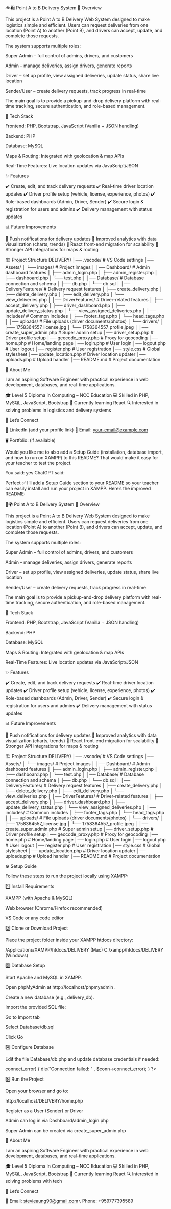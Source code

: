 🚲🛍️ Point A to B Delivery System
📌 Overview

This project is a Point A to B Delivery Web System designed to make logistics simple and efficient.
Users can request deliveries from one location (Point A) to another (Point B), and drivers can accept, update, and complete those requests.

The system supports multiple roles:

Super Admin – full control of admins, drivers, and customers

Admin – manage deliveries, assign drivers, generate reports

Driver – set up profile, view assigned deliveries, update status, share live location

Sender/User – create delivery requests, track progress in real-time

The main goal is to provide a pickup-and-drop delivery platform with real-time tracking, secure authentication, and role-based management.

🚀 Tech Stack

Frontend: PHP, Bootstrap, JavaScript (Vanilla + JSON handling)

Backend: PHP

Database: MySQL

Maps & Routing: Integrated with geolocation & map APIs

Real-Time Features: Live location updates via JavaScript/JSON

✨ Features

✔️ Create, edit, and track delivery requests
✔️ Real-time driver location updates
✔️ Driver profile setup (vehicle, license, experience, photos)
✔️ Role-based dashboards (Admin, Driver, Sender)
✔️ Secure login & registration for users and admins
✔️ Delivery management with status updates

📊 Future Improvements

🔹 Push notifications for delivery updates
🔹 Improved analytics with data visualization (charts, trends)
🔹 React front-end migration for scalability
🔹 Stronger API integrations for maps & routing

🏗️ Project Structure
DELIVERY/
│── .vscode/                 # VS Code settings
│── Assets/
│   └── images/              # Project images
│
│── Dashboard/               # Admin dashboard features
│   ├── admin_login.php
│   ├── admin_register.php
│   ├── dashboard.php
│   └── test.php
│
│── Database/                # Database connection and schema
│   ├── db.php
│   └── db.sql
│
│── DeliveryFeatures/        # Delivery request features
│   ├── create_delivery.php
│   ├── delete_delivery.php
│   ├── edit_delivery.php
│   └── view_deliveries.php
│
│── DriverFeatures/          # Driver-related features
│   ├── accept_delivery.php
│   ├── driver_dashboard.php
│   ├── update_delivery_status.php
│   └── view_assigned_deliveries.php
│
│── includes/                # Common includes
│   ├── footer_tags.php
│   └── head_tags.php
│
│── uploads/                 # File uploads (driver documents/photos)
│   └── drivers/
│       ├── 1758364557_license.jpg
│       └── 1758364557_profile.jpeg
│
│── create_super_admin.php   # Super admin setup
│── driver_setup.php         # Driver profile setup
│── geocode_proxy.php        # Proxy for geocoding
│── home.php                 # Home/landing page
│── login.php                # User login
│── logout.php               # User logout
│── register.php             # User registration
│── style.css                # Global stylesheet
│── update_location.php      # Driver location updater
│── uploads.php              # Upload handler
│── README.md                # Project documentation

📖 About Me

I am an aspiring Software Engineer with practical experience in web development, databases, and real-time applications.

🎓 Level 5 Diploma in Computing – NCC Education
💻 Skilled in PHP, MySQL, JavaScript, Bootstrap
🌱 Currently learning React
🔍 Interested in solving problems in logistics and delivery systems

🤝 Let’s Connect

💼 LinkedIn
 (add your profile link)
📧 Email: your-email@example.com

🖥️ Portfolio: (if available)

Would you like me to also add a Setup Guide (installation, database import, and how to run on XAMPP) to this README? That would make it easy for your teacher to test the project.

You said:
yes
ChatGPT said:

Perfect ✅ I’ll add a Setup Guide section to your README so your teacher can easily install and run your project in XAMPP. Here’s the improved README:

🚚🌍 Point A to B Delivery System
📌 Overview

This project is a Point A to B Delivery Web System designed to make logistics simple and efficient.
Users can request deliveries from one location (Point A) to another (Point B), and drivers can accept, update, and complete those requests.

The system supports multiple roles:

Super Admin – full control of admins, drivers, and customers

Admin – manage deliveries, assign drivers, generate reports

Driver – set up profile, view assigned deliveries, update status, share live location

Sender/User – create delivery requests, track progress in real-time

The main goal is to provide a pickup-and-drop delivery platform with real-time tracking, secure authentication, and role-based management.

🚀 Tech Stack

Frontend: PHP, Bootstrap, JavaScript (Vanilla + JSON handling)

Backend: PHP

Database: MySQL

Maps & Routing: Integrated with geolocation & map APIs

Real-Time Features: Live location updates via JavaScript/JSON

✨ Features

✔️ Create, edit, and track delivery requests
✔️ Real-time driver location updates
✔️ Driver profile setup (vehicle, license, experience, photos)
✔️ Role-based dashboards (Admin, Driver, Sender)
✔️ Secure login & registration for users and admins
✔️ Delivery management with status updates

📊 Future Improvements

🔹 Push notifications for delivery updates
🔹 Improved analytics with data visualization (charts, trends)
🔹 React front-end migration for scalability
🔹 Stronger API integrations for maps & routing

🏗️ Project Structure
DELIVERY/
│── .vscode/                 # VS Code settings
│── Assets/
│   └── images/              # Project images
│
│── Dashboard/               # Admin dashboard features
│   ├── admin_login.php
│   ├── admin_register.php
│   ├── dashboard.php
│   └── test.php
│
│── Database/                # Database connection and schema
│   ├── db.php
│   └── db.sql
│
│── DeliveryFeatures/        # Delivery request features
│   ├── create_delivery.php
│   ├── delete_delivery.php
│   ├── edit_delivery.php
│   └── view_deliveries.php
│
│── DriverFeatures/          # Driver-related features
│   ├── accept_delivery.php
│   ├── driver_dashboard.php
│   ├── update_delivery_status.php
│   └── view_assigned_deliveries.php
│
│── includes/                # Common includes
│   ├── footer_tags.php
│   └── head_tags.php
│
│── uploads/                 # File uploads (driver documents/photos)
│   └── drivers/
│       ├── 1758364557_license.jpg
│       └── 1758364557_profile.jpeg
│
│── create_super_admin.php   # Super admin setup
│── driver_setup.php         # Driver profile setup
│── geocode_proxy.php        # Proxy for geocoding
│── home.php                 # Home/landing page
│── login.php                # User login
│── logout.php               # User logout
│── register.php             # User registration
│── style.css                # Global stylesheet
│── update_location.php      # Driver location updater
│── uploads.php              # Upload handler
│── README.md                # Project documentation

⚙️ Setup Guide

Follow these steps to run the project locally using XAMPP:

1️⃣ Install Requirements

XAMPP
 (with Apache & MySQL)

Web browser (Chrome/Firefox recommended)

VS Code or any code editor

2️⃣ Clone or Download Project

Place the project folder inside your XAMPP htdocs directory:

/Applications/XAMPP/htdocs/DELIVERY   (Mac)
C:/xampp/htdocs/DELIVERY              (Windows)

3️⃣ Database Setup

Start Apache and MySQL in XAMPP.

Open phpMyAdmin at http://localhost/phpmyadmin
.

Create a new database (e.g., delivery_db).

Import the provided SQL file:

Go to Import tab

Select Database/db.sql

Click Go

4️⃣ Configure Database

Edit the file Database/db.php and update database credentials if needed:

<?php
$host = "localhost";
$user = "root";     // default XAMPP user
$pass = "";         // default XAMPP password is empty
$db   = "delivery_db";

$conn = new mysqli($host, $user, $pass, $db);

if ($conn->connect_error) {
    die("Connection failed: " . $conn->connect_error);
}
?>

5️⃣ Run the Project

Open your browser and go to:

http://localhost/DELIVERY/home.php


Register as a User (Sender) or Driver

Admin can log in via Dashboard/admin_login.php

Super Admin can be created via create_super_admin.php

📖 About Me

I am an aspiring Software Engineer with practical experience in web development, databases, and real-time applications.

🎓 Level 5 Diploma in Computing – NCC Education
💻 Skilled in PHP, MySQL, JavaScript, Bootstrap
🌱 Currently learning React
🔍 Interested in solving problems with tech

🤝 Let’s Connect

📧 Email: stevieaung90@gmail.com
📞 Phone: +959777395589

